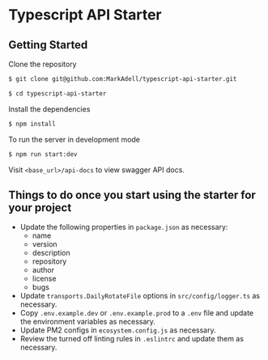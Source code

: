 # Typescript API Starter

## Getting Started

Clone the repository
```bash
$ git clone git@github.com:MarkAdell/typescript-api-starter.git

$ cd typescript-api-starter
```

Install the dependencies
```bash
$ npm install
```

To run the server in development mode
```bash
$ npm run start:dev
```

Visit `<base_url>/api-docs` to view swagger API docs.

## Things to do once you start using the starter for your project

- Update the following properties in `package.json` as necessary:
  - name
  - version
  - description
  - repository
  - author
  - license
  - bugs
- Update `transports.DailyRotateFile` options in `src/config/logger.ts` as necessary.
- Copy `.env.example.dev` or `.env.example.prod` to a `.env` file and update the environment variables as necessary.
- Update PM2 configs in `ecosystem.config.js` as necessary.
- Review the turned off linting rules in `.eslintrc` and update them as necessary.
